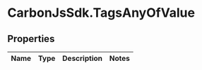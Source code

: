# CarbonJsSdk.TagsAnyOfValue

## Properties

Name | Type | Description | Notes
------------ | ------------- | ------------- | -------------


